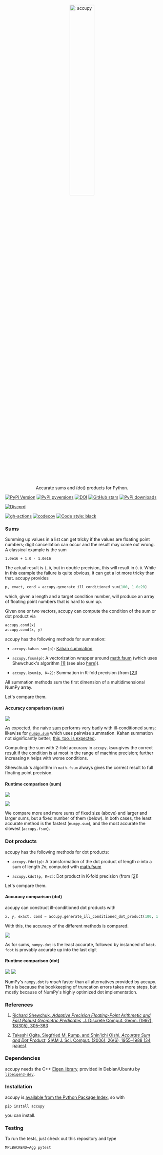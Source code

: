 <p align="center">
  <a href="https://github.com/nschloe/accupy"><img alt="accupy" src="figs/logo-with-text.svg" width="40%"></a>
  <p align="center">Accurate sums and (dot) products for Python.</p>
</p>

[![PyPi Version](https://img.shields.io/pypi/v/accupy.svg?style=flat-square)](https://pypi.org/project/accupy)
[![PyPI pyversions](https://img.shields.io/pypi/pyversions/accupy.svg?style=flat-square)](https://pypi.org/pypi/accupy/)
[![DOI](https://zenodo.org/badge/DOI/10.5281/zenodo.1185173.svg?style=flat-square)](https://doi.org/10.5281/zenodo.1185173)
[![GitHub stars](https://img.shields.io/github/stars/nschloe/accupy.svg?style=flat-square&logo=github&label=Stars&logoColor=white)](https://github.com/nschloe/accupy)
[![PyPi downloads](https://img.shields.io/pypi/dm/accupy.svg?style=flat-square)](https://pypistats.org/packages/accupy)

[![Discord](https://img.shields.io/static/v1?logo=discord&label=chat&message=on%20discord&color=7289da&style=flat-square)](https://discord.gg/hnTJ5MRX2Y)

[![gh-actions](https://img.shields.io/github/workflow/status/nschloe/accupy/ci?style=flat-square)](https://github.com/nschloe/accupy/actions?query=workflow%3Aci)
[![codecov](https://img.shields.io/codecov/c/github/nschloe/accupy.svg?style=flat-square)](https://codecov.io/gh/nschloe/accupy)
[![Code style: black](https://img.shields.io/badge/code%20style-black-000000.svg?style=flat-square)](https://github.com/psf/black)

### Sums

Summing up values in a list can get tricky if the values are floating point
numbers; digit cancellation can occur and the result may come out wrong. A
classical example is the sum

```
1.0e16 + 1.0 - 1.0e16
```

The actual result is `1.0`, but in double precision, this will result in `0.0`.
While in this example the failure is quite obvious, it can get a lot more
tricky than that. accupy provides

```python
p, exact, cond = accupy.generate_ill_conditioned_sum(100, 1.0e20)
```

which, given a length and a target condition number, will produce an array of
floating point numbers that is hard to sum up.

Given one or two vectors, accupy can compute the condition of the sum or dot product via

```python
accupy.cond(x)
accupy.cond(x, y)
```

accupy has the following methods for summation:

- `accupy.kahan_sum(p)`: [Kahan
  summation](https://en.wikipedia.org/wiki/Kahan_summation_algorithm)

- `accupy.fsum(p)`: A vectorization wrapper around
  [math.fsum](https://docs.python.org/3/library/math.html#math.fsum) (which
  uses Shewchuck's algorithm [[1]](#references) (see also
  [here](https://code.activestate.com/recipes/393090/))).

- `accupy.ksum(p, K=2)`: Summation in K-fold precision (from [[2]](#references))

All summation methods sum the first dimension of a multidimensional NumPy array.

Let's compare them.

#### Accuracy comparison (sum)

![](figs/accuracy-sum.svg)

As expected, the naive
[sum](https://docs.python.org/3/library/functions.html#sum) performs very badly
with ill-conditioned sums; likewise for
[`numpy.sum`](https://docs.scipy.org/doc/numpy/reference/generated/numpy.sum.html)
which uses pairwise summation. Kahan summation not significantly better; [this,
too, is
expected](https://en.wikipedia.org/wiki/Kahan_summation_algorithm#Accuracy).

Computing the sum with 2-fold accuracy in `accupy.ksum` gives the correct
result if the condition is at most in the range of machine precision; further
increasing `K` helps with worse conditions.

Shewchuck's algorithm in `math.fsum` always gives the correct result to full
floating point precision.

#### Runtime comparison (sum)

![](figs/speed-comparison1.svg)

![](figs/speed-comparison2.svg)

We compare more and more sums of fixed size (above) and larger and larger sums,
but a fixed number of them (below). In both cases, the least accurate method is
the fastest (`numpy.sum`), and the most accurate the slowest (`accupy.fsum`).

### Dot products

accupy has the following methods for dot products:

- `accupy.fdot(p)`: A transformation of the dot product of length _n_ into a
  sum of length _2n_, computed with
  [math.fsum](https://docs.python.org/3/library/math.html#math.fsum)

- `accupy.kdot(p, K=2)`: Dot product in K-fold precision (from
  [[2]](#references))

Let's compare them.

#### Accuracy comparison (dot)

accupy can construct ill-conditioned dot products with

```python
x, y, exact, cond = accupy.generate_ill_conditioned_dot_product(100, 1.0e20)
```

With this, the accuracy of the different methods is compared.

![](figs/accuracy-dot.svg)

As for sums, `numpy.dot` is the least accurate, followed by instanced of `kdot`.
`fdot` is provably accurate up into the last digit

#### Runtime comparison (dot)

![](figs/speed-comparison-dot1.svg)
![](figs/speed-comparison-dot2.svg)

NumPy's `numpy.dot` is _much_ faster than all alternatives provided by accupy.
This is because the bookkeeping of truncation errors takes more steps, but
mostly because of NumPy's highly optimized dot implementation.

### References

1. [Richard Shewchuk, _Adaptive Precision Floating-Point Arithmetic and Fast
   Robust Geometric Predicates_, J. Discrete Comput. Geom. (1997), 18(305),
   305–363](https://doi.org/10.1007/PL00009321)

2. [Takeshi Ogita, Siegfried M. Rump, and Shin'ichi Oishi, _Accurate Sum and Dot
   Product_, SIAM J. Sci. Comput. (2006), 26(6), 1955–1988 (34
   pages)](https://doi.org/10.1137/030601818)

### Dependencies

accupy needs the C++ [Eigen
library](http://eigen.tuxfamily.org/index.php?title=Main_Page), provided in
Debian/Ubuntu by
[`libeigen3-dev`](https://packages.ubuntu.com/search?keywords=libeigen3-dev).

### Installation

accupy is [available from the Python Package Index](https://pypi.org/project/accupy/), so with

```
pip install accupy
```

you can install.

### Testing

To run the tests, just check out this repository and type

```
MPLBACKEND=Agg pytest
```
